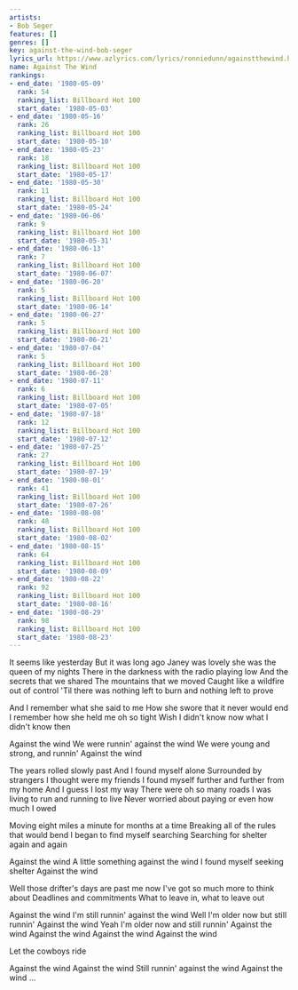 ```yaml
---
artists:
- Bob Seger
features: []
genres: []
key: against-the-wind-bob-seger
lyrics_url: https://www.azlyrics.com/lyrics/ronniedunn/againstthewind.html
name: Against The Wind
rankings:
- end_date: '1980-05-09'
  rank: 54
  ranking_list: Billboard Hot 100
  start_date: '1980-05-03'
- end_date: '1980-05-16'
  rank: 26
  ranking_list: Billboard Hot 100
  start_date: '1980-05-10'
- end_date: '1980-05-23'
  rank: 18
  ranking_list: Billboard Hot 100
  start_date: '1980-05-17'
- end_date: '1980-05-30'
  rank: 11
  ranking_list: Billboard Hot 100
  start_date: '1980-05-24'
- end_date: '1980-06-06'
  rank: 9
  ranking_list: Billboard Hot 100
  start_date: '1980-05-31'
- end_date: '1980-06-13'
  rank: 7
  ranking_list: Billboard Hot 100
  start_date: '1980-06-07'
- end_date: '1980-06-20'
  rank: 5
  ranking_list: Billboard Hot 100
  start_date: '1980-06-14'
- end_date: '1980-06-27'
  rank: 5
  ranking_list: Billboard Hot 100
  start_date: '1980-06-21'
- end_date: '1980-07-04'
  rank: 5
  ranking_list: Billboard Hot 100
  start_date: '1980-06-28'
- end_date: '1980-07-11'
  rank: 6
  ranking_list: Billboard Hot 100
  start_date: '1980-07-05'
- end_date: '1980-07-18'
  rank: 12
  ranking_list: Billboard Hot 100
  start_date: '1980-07-12'
- end_date: '1980-07-25'
  rank: 27
  ranking_list: Billboard Hot 100
  start_date: '1980-07-19'
- end_date: '1980-08-01'
  rank: 41
  ranking_list: Billboard Hot 100
  start_date: '1980-07-26'
- end_date: '1980-08-08'
  rank: 48
  ranking_list: Billboard Hot 100
  start_date: '1980-08-02'
- end_date: '1980-08-15'
  rank: 64
  ranking_list: Billboard Hot 100
  start_date: '1980-08-09'
- end_date: '1980-08-22'
  rank: 92
  ranking_list: Billboard Hot 100
  start_date: '1980-08-16'
- end_date: '1980-08-29'
  rank: 98
  ranking_list: Billboard Hot 100
  start_date: '1980-08-23'
---
```


It seems like yesterday
But it was long ago
Janey was lovely she was the queen of my nights
There in the darkness with the radio playing low
And the secrets that we shared
The mountains that we moved
Caught like a wildfire out of control
'Til there was nothing left to burn and nothing left to prove

And I remember what she said to me
How she swore that it never would end
I remember how she held me oh so tight
Wish I didn't know now what I didn't know then

Against the wind
We were runnin' against the wind
We were young and strong, and runnin'
Against the wind

The years rolled slowly past
And I found myself alone
Surrounded by strangers I thought were my friends
I found myself further and further from my home
And I guess I lost my way
There were oh so many roads
I was living to run and running to live
Never worried about paying or even how much I owed

Moving eight miles a minute for months at a time
Breaking all of the rules that would bend
I began to find myself searching
Searching for shelter again and again

Against the wind
A little something against the wind
I found myself seeking shelter
Against the wind

Well those drifter's days are past me now
I've got so much more to think about
Deadlines and commitments
What to leave in, what to leave out

Against the wind
I'm still runnin' against the wind
Well I'm older now but still runnin'
Against the wind
Yeah I'm older now and still runnin'
Against the wind
Against the wind
Against the wind
Against the wind

Let the cowboys ride

Against the wind
Against the wind
Still runnin' against the wind
Against the wind
...



